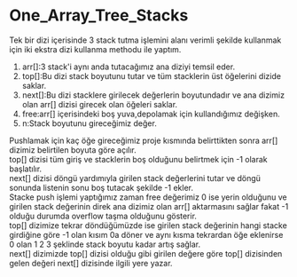 # One_Array_Tree_Stacks

Tek bir dizi içerisinde 3 stack tutma işlemini alanı verimli şekilde kullanmak için iki ekstra dizi kullanma methodu ile yaptım.

1. arr[]:3 stack'i aynı anda tutacağımız ana diziyi temsil eder.
2. top[]:Bu dizi stack boyutunu tutar ve tüm stacklerin üst öğelerini dizide saklar.
3. next[]:Bu dizi stacklere girilecek değerlerin boyutundadır ve ana dizimiz olan arr[] dizisi girecek olan öğeleri saklar.
4. free:arr[] içerisindeki boş yuva,depolamak için kullandığımız değişken.
5. n:Stack boyutunu gireceğimiz değer.

Pushlamak için kaç öğe gireceğimiz proje kısmında belirttikten sonra arr[] dizimiz belirtilen boyuta göre açılır.<br />
top[] dizisi tüm giriş ve stacklerin boş olduğunu belirtmek için -1 olarak başlatılır.<br />
next[] dizisi döngü yardımıyla girilen stack değerlerini tutar ve döngü sonunda listenin sonu boş tutacak şekilde -1 ekler.<br />
Stacke push işlemi yaptığımız zaman free değerimiz 0 ise yerin olduğunu ve girilen stack değerinin direk ana dizimiz olan arr[] aktarmasını sağlar fakat -1 olduğu durumda overflow taşma olduğunu gösterir.<br />
top[] dizimize tekrar döndüğümüzde ise girilen stack değerinin hangi stacke girdiğine göre -1 olan kısım 0a döner ve aynı kısma tekrardan öğe eklenirse 0 olan 1 2 3 şeklinde stack boyutu kadar artış sağlar.<br />
next[] dizimizde top[] dizisi olduğu gibi girilen değere göre top[] dizisinden gelen değeri next[] dizisinde ilgili yere yazar.






